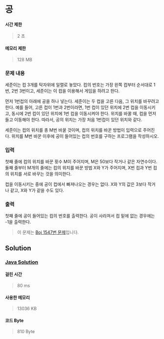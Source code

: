 # 공


#### 시간 제한


> 2 초


#### 메모리 제한


> 128 MB


### 문제 내용


세준이는 컵 3개를 탁자위에 일렬로 놓았다. 컵의 번호는 가장 왼쪽 컵부터 순서대로 1번, 2번 3번이고, 세준이는 이 컵을 이용해서 게임을 하려고 한다.

먼저 1번컵의 아래에 공을 하나 넣는다. 세준이는 두 컵을 고른 다음, 그 위치를 바꾸려고 한다. 예를 들어, 고른 컵이 1번과 2번이라면, 1번 컵이 있던 위치에 2번 컵을 이동시키고, 동시에 2번 컵이 있던 위치에 1번 컵을 이동시켜야 한다. 위치를 바꿀 때, 컵을 먼저 들고 이동해야 한다. 따라서, 공의 위치는 가장 처음 1번컵이 있던 위치와 같다.

세준이는 컵의 위치를 총 M번 바꿀 것이며, 컵의 위치를 바꾼 방법이 입력으로 주어진다. 위치를 M번 바꾼 이후에 공이 들어있는 컵의 번호를 구하는 프로그램을 작성하시오.


### 입력


첫째 줄에 컵의 위치를 바꾼 횟수 M이 주어지며, M은 50보다 작거나 같은 자연수이다. 둘째 줄부터 M개의 줄에는 컵의 위치를 바꾼 방법 X와 Y가 주어지며, X번 컵과 Y번 컵의 위치를 서로 바꾸는 것을 의미한다.

컵을 이동시키는 중에 공이 컵에서 빠져나오는 경우는 없다. X와 Y의 값은 3보다 작거나 같고, X와 Y가 같을 수도 있다.


### 출력


첫째 줄에 공이 들어있는 컵의 번호를 출력한다. 공이 사라져서 컵 밑에 없는 경우에는 -1을 출력한다.


> 이 문제는 [Boj 1547번 문제](https://www.acmicpc.net/problem/1547)입니다.


## Solution


### [Java Solution](./main.java)


#### 걸린 시간


> 80 ms


#### 사용한 메모리


> 13036 KB


#### 코드 Byte


> 810 Byte
